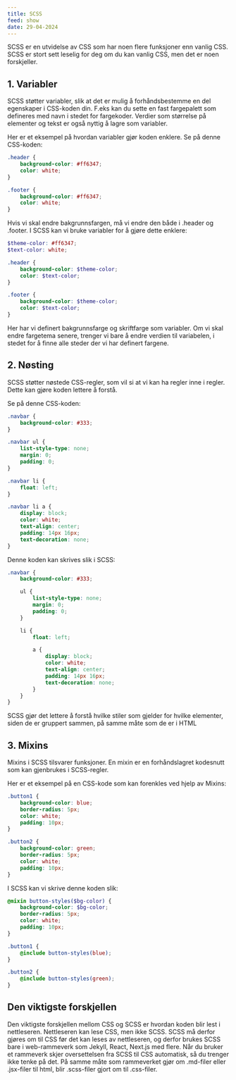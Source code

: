 ```yaml
---
title: SCSS
feed: show
date: 29-04-2024
---
```

SCSS er en utvidelse av CSS som har noen flere funksjoner enn vanlig CSS. SCSS er stort sett leselig for deg om du kan vanlig CSS, men det er noen forskjeller.
## 1. Variabler
SCSS støtter variabler, slik at det er mulig å forhåndsbestemme en del egenskaper i CSS-koden din. F.eks kan du sette en fast fargepalett som defineres med navn i stedet for fargekoder. Verdier som størrelse på elementer og tekst er også nyttig å lagre som variabler.

Her er et eksempel på hvordan variabler gjør koden enklere. Se på denne CSS-koden:
```css
.header {
    background-color: #ff6347;
    color: white;
}

.footer {
    background-color: #ff6347;
    color: white;
}
```

Hvis vi skal endre bakgrunnsfargen, må vi endre den både i .header og .footer. I SCSS kan vi bruke variabler for å gjøre dette enklere:
```scss
$theme-color: #ff6347;
$text-color: white;

.header {
    background-color: $theme-color;
    color: $text-color;
}

.footer {
    background-color: $theme-color;
    color: $text-color;
}
```

Her har vi definert bakgrunnsfarge og skriftfarge som variabler. Om vi skal endre fargetema senere, trenger vi bare å endre verdien til variabelen, i stedet for å finne alle steder der vi har definert fargene.
## 2. Nøsting 
SCSS støtter nøstede CSS-regler, som vil si at vi kan ha regler inne i regler. Dette kan gjøre koden lettere å forstå.

Se på denne CSS-koden:
```CSS
.navbar {
    background-color: #333;
}

.navbar ul {
    list-style-type: none;
    margin: 0;
    padding: 0;
}

.navbar li {
    float: left;
}

.navbar li a {
    display: block;
    color: white;
    text-align: center;
    padding: 14px 16px;
    text-decoration: none;
}
```

Denne koden kan skrives slik i SCSS:
```scss
.navbar {
    background-color: #333;

    ul {
        list-style-type: none;
        margin: 0;
        padding: 0;
    }

    li {
        float: left;

        a {
            display: block;
            color: white;
            text-align: center;
            padding: 14px 16px;
            text-decoration: none;
        }
    }
}
```

SCSS gjør det lettere å forstå hvilke stiler som gjelder for hvilke elementer, siden de er gruppert sammen, på samme måte som de er i HTML
## 3. Mixins
Mixins i SCSS tilsvarer funksjoner. En mixin er en forhåndslagret kodesnutt som kan gjenbrukes i SCSS-regler.

Her er et eksempel på en CSS-kode som kan forenkles ved hjelp av Mixins:
```css
.button1 {
    background-color: blue;
    border-radius: 5px;
    color: white;
    padding: 10px;
}

.button2 {
    background-color: green;
    border-radius: 5px;
    color: white;
    padding: 10px;
}
```

I SCSS kan vi skrive denne koden slik:
```scss
@mixin button-styles($bg-color) {
    background-color: $bg-color;
    border-radius: 5px;
    color: white;
    padding: 10px;
}

.button1 {
    @include button-styles(blue);
}

.button2 {
    @include button-styles(green);
}
```

## Den viktigste forskjellen
Den viktigste forskjellen mellom CSS og SCSS er hvordan koden blir lest i nettleseren. Nettleseren kan lese CSS, men ikke SCSS. SCSS må derfor gjøres om til CSS før det kan leses av nettleseren, og derfor brukes SCSS bare i web-rammeverk som Jekyll, React, Next.js med flere. Når du bruker et rammeverk skjer oversettelsen fra SCSS til CSS automatisk, så du trenger ikke tenke på det. På samme måte som rammeverket gjør om .md-filer eller .jsx-filer til html, blir .scss-filer gjort om til .css-filer.